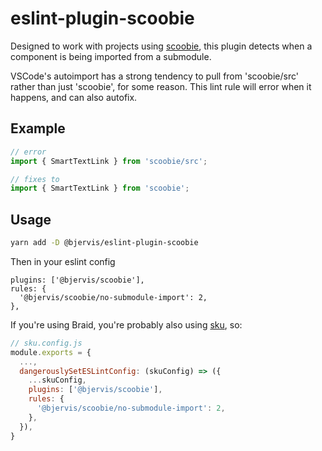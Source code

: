 # eslint-plugin-scoobie

Designed to work with projects using [scoobie](https://github.com/seek-oss/scoobie), this plugin detects when a component is being imported from a submodule.

VSCode's autoimport has a strong tendency to pull from 'scoobie/src' rather than just 'scoobie', for some reason. This lint rule will error when it happens, and can also autofix.

## Example

```typescript
// error
import { SmartTextLink } from 'scoobie/src';

// fixes to
import { SmartTextLink } from 'scoobie';
```

## Usage

```bash
yarn add -D @bjervis/eslint-plugin-scoobie
```

Then in your eslint config

```
plugins: ['@bjervis/scoobie'],
rules: {
  '@bjervis/scoobie/no-submodule-import': 2,
},
```

If you're using Braid, you're probably also using [sku](https://github.com/seek-oss/sku), so:

```js
// sku.config.js
module.exports = {
  ...,
  dangerouslySetESLintConfig: (skuConfig) => ({
    ...skuConfig,
    plugins: ['@bjervis/scoobie'],
    rules: {
      '@bjervis/scoobie/no-submodule-import': 2,
    },
  }),
}
```
